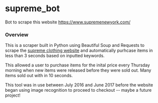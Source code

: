 # supreme_bot
Bot to scrape this website https://www.supremenewyork.com/


### Overview

This is a scraper built in Python using Beautiful Soup and Requests to scrape the [supreme clothing website](https://www.supremenewyork.com/) and automatically purhcase items in less than 3 seconds based on inputted keywords. 

This allowed a user to purchase items for the inital price every Thursday morning when new items were released before they were sold out. Many items sold out with in 10 seconds.

This tool was in use between July 2016 and June 2017 before the website began using image recognition to proceed to checkout -- maybe a future project!






